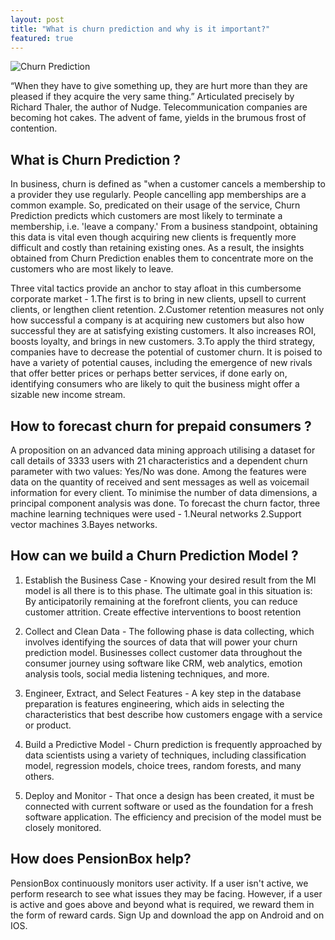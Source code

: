 ```yaml
---
layout: post
title: "What is churn prediction and why is it important?"
featured: true
---
```


![Churn Prediction](https://pensionbox.in/images/blog/posts/CP.png)

“When they have to give something up, they are hurt more than they are pleased if they acquire the very same thing.” Articulated precisely by Richard Thaler, the author of Nudge. Telecommunication companies are becoming hot cakes. The advent of fame, yields in the brumous frost of contention.

## What is Churn Prediction ?

In business, churn is defined as "when a customer cancels a membership to a provider they use regularly. People cancelling app memberships are a common example. So, predicated on their usage of the service, Churn Prediction predicts which customers are most likely to terminate a membership, i.e. 'leave a company.' From a business standpoint, obtaining this data is vital even though acquiring new clients is frequently more difficult and costly than retaining existing ones. As a result, the insights obtained from Churn Prediction enables them to concentrate more on the customers who are most likely to leave.

Three vital tactics provide an anchor to stay afloat in this cumbersome corporate market - 1.The first is to bring in new clients, upsell to current clients, or lengthen client retention. 2.Customer retention measures not only how successful a company is at acquiring new customers but also how successful they are at satisfying existing customers. It also increases ROI, boosts loyalty, and brings in new customers. 3.To apply the third strategy, companies have to decrease the potential of customer churn. It is poised to have a variety of potential causes, including the emergence of new rivals that offer better prices or perhaps better services, if done early on, identifying consumers who are likely to quit the business might offer a sizable new income stream.

## How to forecast churn for prepaid consumers ?

A proposition on an advanced data mining approach utilising a dataset for call details of 3333 users with 21 characteristics and a dependent churn parameter with two values: Yes/No was done. Among the features were data on the quantity of received and sent messages as well as voicemail information for every client. To minimise the number of data dimensions, a principal component analysis was done. To forecast the churn factor, three machine learning techniques were used - 1.Neural networks 2.Support vector machines 3.Bayes networks.

## How can we build a Churn Prediction Model ?
1. Establish the Business Case - Knowing your desired result from the Ml model is all there is to this phase. The ultimate goal in this situation is: By anticipatorily remaining at the forefront clients, you can reduce customer attrition. Create effective interventions to boost retention

2. Collect and Clean Data - The following phase is data collecting, which involves identifying the sources of data that will power your churn prediction model. Businesses collect customer data throughout the consumer journey using software like CRM, web analytics, emotion analysis tools, social media listening techniques, and more.

3. Engineer, Extract, and Select Features - A key step in the database preparation is features engineering, which aids in selecting the characteristics that best describe how customers engage with a service or product.

4. Build a Predictive Model - Churn prediction is frequently approached by data scientists using a variety of techniques, including classification model, regression models, choice trees, random forests, and many others.

5. Deploy and Monitor - That once a design has been created, it must be connected with current software or used as the foundation for a fresh software application. The efficiency and precision of the model must be closely monitored.

## How does PensionBox help?

PensionBox continuously monitors user activity. If a user isn't active, we perform research to see what issues they may be facing. However, if a user is active and goes above and beyond what is required, we reward them in the form of reward cards. Sign Up and download the app on Android and on IOS.